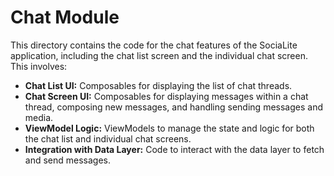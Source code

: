 # Chat Module

This directory contains the code for the chat features of the SociaLite application, including the chat list screen and the individual chat screen. This involves:

-   **Chat List UI:** Composables for displaying the list of chat threads.
-   **Chat Screen UI:** Composables for displaying messages within a chat thread, composing new messages, and handling sending messages and media.
-   **ViewModel Logic:** ViewModels to manage the state and logic for both the chat list and individual chat screens.
-   **Integration with Data Layer:** Code to interact with the data layer to fetch and send messages.
